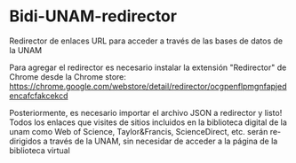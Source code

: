 # Bidi-UNAM-redirector
Redirector de enlaces URL para acceder a través de las bases de datos de la UNAM

Para agregar el redirector es necesario instalar la extensión "Redirector" de Chrome desde la Chrome store:
https://chrome.google.com/webstore/detail/redirector/ocgpenflpmgnfapjedencafcfakcekcd

Posteriormente, es necesario importar el archivo JSON a redirector y listo!
Todos los enlaces que visites de sitios incluidos en la biblioteca digital de la unam como Web of Science, Taylor&Francis, ScienceDirect, etc.
serán re-dirigidos a través de la UNAM, sin necesidar de acceder a la página de la biblioteca virtual
